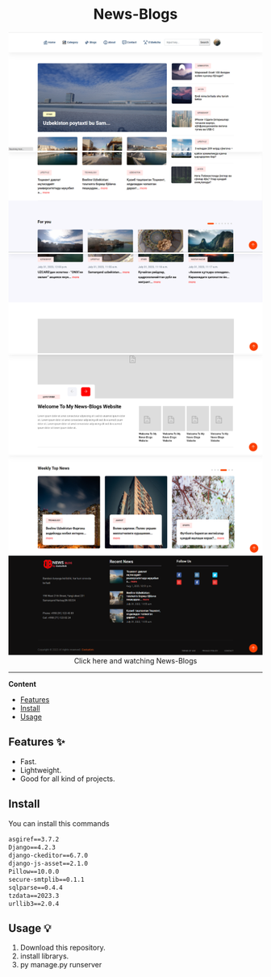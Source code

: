 <div align="center">

  <br>
  <br>
  <h1>
    <b>News-Blogs</b>
    <br>
  </h1>
<!--     <a href="https://www.youtube.com/watch?v=axRjM_d8mz4"> -->
      <img src="https://github.com/dasturbek/News-Blogs/blob/master/static/screenshots/1.png">
      <img src="https://github.com/dasturbek/News-Blogs/blob/master/static/screenshots/2.png">
      <img src="https://github.com/dasturbek/News-Blogs/blob/master/static/screenshots/3.png">
      <img src="https://github.com/dasturbek/News-Blogs/blob/master/static/screenshots/4.png">
      <img src="https://github.com/dasturbek/News-Blogs/blob/master/static/screenshots/5.png">
      <img src="https://github.com/dasturbek/News-Blogs/blob/master/static/screenshots/6.png">
      <br>
      Click here and watching News-Blogs
    </a>
    
</div>

---

**Content**

* [Features](##features)
* [Install](##install)
* [Usage](##usage)

## Features ✨
* Fast.
* Lightweight.
* Good for all kind of projects.

## Install

You can install this commands
```
asgiref==3.7.2
Django==4.2.3
django-ckeditor==6.7.0
django-js-asset==2.1.0
Pillow==10.0.0
secure-smtplib==0.1.1
sqlparse==0.4.4
tzdata==2023.3
urllib3==2.0.4
```

## Usage 💡
1. Download this repository.
2. install librarys.
3. py manage.py runserver
